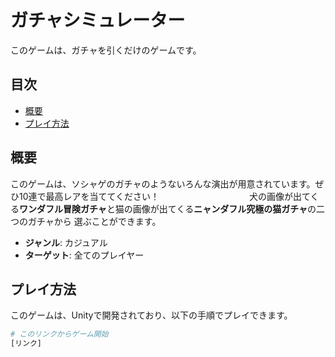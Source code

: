 # ガチャシミュレーター

このゲームは、ガチャを引くだけのゲームです。

## 目次
- [概要](#概要)
- [プレイ方法](#プレイ方法)

## 概要

このゲームは、ソシャゲのガチャのようないろんな演出が用意されています。ぜひ10連で最高レアを当ててください！　　　　　　　　　　
犬の画像が出てくる**ワンダフル冒険ガチャ**と猫の画像が出てくる**ニャンダフル究極の猫ガチャ**の二つのガチャから
選ぶことができます。

- **ジャンル**: カジュアル
- **ターゲット**: 全てのプレイヤー

## プレイ方法

このゲームは、Unityで開発されており、以下の手順でプレイできます。

```bash
# このリンクからゲーム開始
[リンク]
